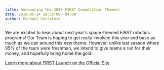 ```yaml
---
title: Announcing the 2019 FIRST Competition Themes!
date: 2018-05-14 19:58:00 -04:00
author: Michael Serratore
---
```


We are excited to hear about next year's space-themed *FIRST* robotics programs! Our Team is hoping to get really involved this year and base as much as we can around this new theme. However, unlike last season where 95% of the team were freshman, we intend to give teams a run for their money, and hopefully bring home the gold.

[Learn more about FIRST Launch on the Official Site](http://info.firstinspires.org/first-launch-2019)